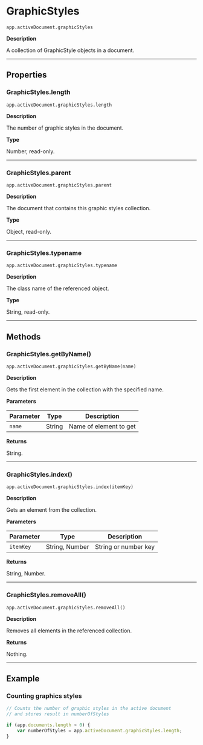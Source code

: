 # GraphicStyles

`app.activeDocument.graphicStyles`

**Description**

A collection of GraphicStyle objects in a document.

---

## Properties

### GraphicStyles.length

`app.activeDocument.graphicStyles.length`

**Description**

The number of graphic styles in the document.

**Type**

Number, read-only.

---

### GraphicStyles.parent

`app.activeDocument.graphicStyles.parent`

**Description**

The document that contains this graphic styles collection.

**Type**

Object, read-only.

---

### GraphicStyles.typename

`app.activeDocument.graphicStyles.typename`

**Description**

The class name of the referenced object.

**Type**

String, read-only.

---

## Methods

### GraphicStyles.getByName()

`app.activeDocument.graphicStyles.getByName(name)`

**Description**

Gets the first element in the collection with the specified name.

**Parameters**

| Parameter   | Type   | Description            |
|-------------|--------|------------------------|
| `name`      | String | Name of element to get |

**Returns**

String.

---

### GraphicStyles.index()

`app.activeDocument.graphicStyles.index(itemKey)`

**Description**

Gets an element from the collection.

**Parameters**

| Parameter   | Type           | Description          |
|-------------|----------------|----------------------|
| `itemKey`   | String, Number | String or number key |

**Returns**

String, Number.

---

### GraphicStyles.removeAll()

`app.activeDocument.graphicStyles.removeAll()`

**Description**

Removes all elements in the referenced collection.

**Returns**

Nothing.

---

## Example

### Counting graphics styles

```javascript
// Counts the number of graphic styles in the active document
// and stores result in numberOfStyles

if (app.documents.length > 0) {
    var numberOfStyles = app.activeDocument.graphicStyles.length;
}
```
